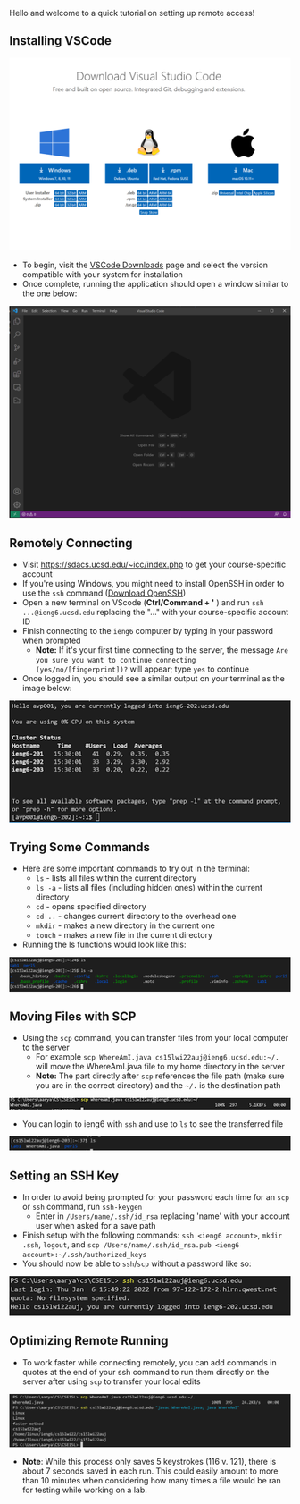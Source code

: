 Hello and welcome to a quick tutorial on setting up remote access! 
## Installing VSCode

![Image](./vscodeDownload.png)

* To begin, visit the [VSCode Downloads](https://code.visualstudio.com/) page and select the version compatible with your system for installation
* Once complete, running the application should open a window similar to the one below:

![Image](./vscodeHome.png)

## Remotely Connecting
* Visit https://sdacs.ucsd.edu/~icc/index.php to get your course-specific account
* If you're using Windows, you might need to install OpenSSH in order to use the `ssh` command ([Download OpenSSH](https://docs.microsoft.com/en-us/windows-server/administration/openssh/openssh_install_firstuse))
* Open a new terminal on VScode (**Ctrl/Command + '** ) and run `ssh ...@ieng6.ucsd.edu` replacing the "..." with your course-specific account ID 
* Finish connecting to the `ieng6` computer by typing in your password when prompted
  * **Note:** If it's your first time connecting to the server, the message `Are you sure you want to continue connecting (yes/no/[fingerprint])?` will appear; type `yes` to continue
* Once logged in, you should see a similar output on your terminal as the image below:

![Image](./SSHresult.png)

## Trying Some Commands
* Here are some important commands to try out in the terminal:
  * `ls` - lists all files within the current directory
  * `ls -a` - lists all files (including hidden ones) within the current directory
  * `cd` - opens specified directory
  * `cd ..` - changes current directory to the overhead one
  * `mkdir` - makes a new directory in the current one
  * `touch` - makes a new file in the current directory
* Running the ls functions would look like this:

![Image](./commands.png)

## Moving Files with SCP
* Using the `scp` command, you can transfer files from your local computer to the server
  * For example `scp WhereAmI.java cs15lwi22auj@ieng6.ucsd.edu:~/.` will move the WhereAmI.java file to my home directory in the server
  * **Note:** The part directly after `scp` references the file path (make sure you are in the correct directory) and the `~/.` is the destination path

![Image](./scp.png)
* You can login to ieng6 with `ssh` and use to `ls` to see the transferred file

![Image](./checkFile.png)

## Setting an SSH Key
* In order to avoid being prompted for your password each time for an `scp` or `ssh` command, run `ssh-keygen`
  * Enter in `/Users/name/.ssh/id_rsa` replacing 'name' with your account user when asked for a save path
* Finish setup with the following commands: `ssh <ieng6 account>`, `mkdir .ssh`, `logout`, and `scp /Users/name/.ssh/id_rsa.pub <ieng6 account>:~/.ssh/authorized_keys` 
* You should now be able to `ssh`/`scp` without a password like so:

![Image](./noPassword.png)

## Optimizing Remote Running
* To work faster while connecting remotely, you can add commands in quotes at the end of your ssh command to run them directly on the server after using `scp` to transfer your local edits

![Image](./FasterProcess.png)

* **Note**: While this process only saves 5 keystrokes (116 v. 121), there is about 7 seconds saved in each run. This could easily amount to more than 10 minutes when considering how many times a file would be ran for testing while working on a lab.